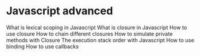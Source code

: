 # Javascript advanced
What is lexical scoping in Javascript
What is closure in Javascript
How to use closure
How to chain different closures
How to simulate private methods with Closure
The execution stack order with Javascript
How to use binding
How to use callbacks